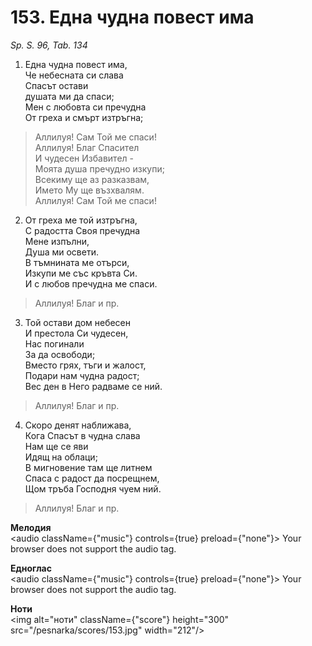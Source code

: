 # 153. Една чудна повест има

_Sp. S. 96, Tab. 134_

1. Една чудна повест има,  
Че небесната си слава  
Спасът остави  
душата ми да спаси;  
Мен с любовта си пречудна  
От греха и смърт изтръгна;  

> Аллилуя! Сам Той ме спаси!  
> Аллилуя! Благ Спасител  
> И чудесен Избавител -  
> Моята душа пречудно изкупи;  
> Всекиму ще аз разказвам,  
> Името Му ще възхвалям.  
> Аллилуя! Сам Той ме спаси!

2. От греха ме той изтръгна,  
С радостта Своя пречудна  
Мене изпълни,  
Душа ми освети.  
В тъмнината ме отърси,  
Изкупи ме със кръвта Си.  
И с любов пречудна ме спаси.  

> Аллилуя! Благ и пр.  

3. Той остави дом небесен  
И престола Си чудесен,  
Нас погинали  
За да освободи;  
Вместо грях, тъги и жалост,  
Подари нам чудна радост;  
Вес ден в Него радваме се ний.  

> Аллилуя! Благ и пр.  

4. Скоро денят наближава,  
Кога Спасът в чудна слава  
Нам ще се яви  
Идящ на облаци;  
В мигновение там ще литнем  
Спаса с радост да посрещнем,  
Щом тръба Господня чуем ний.  

> Аллилуя! Благ и пр.

**Мелодия**  
<audio className={"music"} controls={true} preload={"none"}>
    <source src="/pesnarka/mp3/153.mp3" type="audio/mpeg"/>
    Your browser does not support the audio tag.
</audio>

**Едноглас**  
<audio className={"music"} controls={true} preload={"none"}>
    <source src="/pesnarka/transp/153.mp3" type="audio/mpeg"/>
    Your browser does not support the audio tag.
</audio>

**Ноти**  
<img alt="ноти" className={"score"} height="300" src="/pesnarka/scores/153.jpg" width="212"/>
